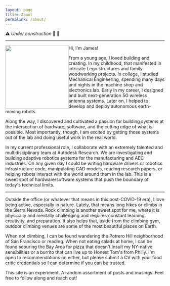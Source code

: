 ```yaml
---
layout: page
title: About
permalink: /about/
---
```


:warning: _Under construction_ :construction: :construction_worker:

***

<img style="float: left;" src="/assets/images/James_bw_resized.png" width="200">

Hi, I'm James!

From a young age, I loved building and creating. In my childhood, that manifested in
intricate Lego structures and family woodworking projects. In college, I studied
Mechanical Engineering, spending many days and nights in the machine shop and
electronics lab. Early in my career, I designed and built next-generation 5G wireless
antenna systems. Later on, I helped to develop and deploy autonomous earth-moving
robots.

Along the way, I discovered and cultivated a passion for building systems at the
intersection of hardware, software, and the cutting edge of what is possible. Most
importantly, though, I am excited by getting those systems out of the lab and doing
useful work in the real world.

In my current professional role, I collaborate with an extremely talented and
multidisciplinary team at Autodesk Research. We are investigating and building adaptive
robotics systems for the manufacturing and AEC industries. On any given day I could be
writing hardware drivers or robotics infrastructure code, manipulating CAD models,
reading research papers, or helping robots interact with the world around them in the
lab. This is a sweet spot of hardware/software systems that push the boundary of today's
technical limits.

***

Outside the office (or whatever that means in this post-COVID-19 era), I love being
active, especially in nature. Lately, that means long hikes or climbs in the Sierra
Nevada. Rock climbing is another sweet spot for me, where it is physically and mentally
challenging and requires constant learning, creativity, and preparation. It also helps
that, aside from the climbing gym, outdoor climbing venues are some of the most
beautiful places on Earth.

When not climbing, I can be found wandering the Potrero Hill neighborhood of San
Francisco or reading. When not eating salads at home, I can be found scouring the Bay
Area for pizza that doesn't insult my NY-native sensibilities or a burrito that can live
up to Honest Tom's from Philly. I'm open to recommendations on either, but please submit
a CV with your food critic credentials so I can determine if you can be trusted.

This site is an experiment. A random assortment of posts and musings. Feel free to
follow along and reach out!
